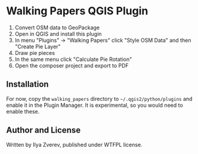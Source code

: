 # Walking Papers QGIS Plugin

1. Convert OSM data to GeoPackage
2. Open in QGIS and install this plugin
3. In menu "Plugins" -> "Walking Papers" click "Style OSM Data" and then "Create Pie Layer"
4. Draw pie pieces
5. In the same menu click "Calculate Pie Rotation"
6. Open the composer project and export to PDF

## Installation

For now, copy the `walking_papers` directory to `~/.qgis2/python/plugins` and enable it in the Plugin Manager.
It is experimental, so you would need to enable these.

## Author and License

Written by Ilya Zverev, published under WTFPL license.

